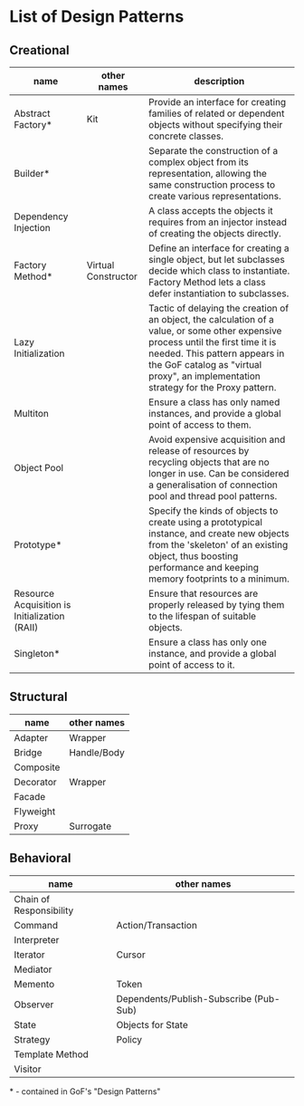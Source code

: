# List of Design Patterns

## Creational

| name | other names | description |
|----|----|----|
| Abstract Factory* | Kit | Provide an interface for creating families of related or dependent objects without specifying their concrete classes. |
| Builder* | | Separate the construction of a complex object from its representation, allowing the same construction process to create various representations. |
| Dependency Injection | | A class accepts the objects it requires from an injector instead of creating the objects directly. |
| Factory Method* | Virtual Constructor | Define an interface for creating a single object, but let subclasses decide which class to instantiate. Factory Method lets a class defer instantiation to subclasses. |
| Lazy Initialization | | Tactic of delaying the creation of an object, the calculation of a value, or some other expensive process until the first time it is needed. This pattern appears in the GoF catalog as "virtual proxy", an implementation strategy for the Proxy pattern. |
| Multiton | | Ensure a class has only named instances, and provide a global point of access to them. |
| Object Pool | | Avoid expensive acquisition and release of resources by recycling objects that are no longer in use. Can be considered a generalisation of connection pool and thread pool patterns. |
| Prototype* | | Specify the kinds of objects to create using a prototypical instance, and create new objects from the 'skeleton' of an existing object, thus boosting performance and keeping memory footprints to a minimum. |
| Resource Acquisition is Initialization (RAII) | | Ensure that resources are properly released by tying them to the lifespan of suitable objects. |
| Singleton* | | Ensure a class has only one instance, and provide a global point of access to it. |

## Structural

| name | other names |
|----|----|
| Adapter | Wrapper |
| Bridge | Handle/Body |
| Composite | |
| Decorator | Wrapper |
| Facade | |
| Flyweight | |
| Proxy | Surrogate |

## Behavioral

| name | other names |
|----|----|
| Chain of Responsibility | |
| Command | Action/Transaction |
| Interpreter | |
| Iterator | Cursor |
| Mediator | |
| Memento | Token |
| Observer | Dependents/Publish-Subscribe (Pub-Sub) |
| State | Objects for State |
| Strategy | Policy |
| Template Method | |
| Visitor | |

\* - contained in GoF's "Design Patterns"